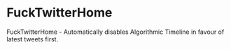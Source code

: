 # FuckTwitterHome
FuckTwitterHome - Automatically disables Algorithmic Timeline in favour of latest tweets first.
